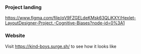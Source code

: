 ### Project landing
https://www.figma.com/file/qV9FZGELdeKMsk63QLiKXY/Hexlet-LayoutDesigner-Project.-Cognitive-Biases?node-id=0%3A1

### Website
Visit https://kind-boys.surge.sh/ to see how it looks like
